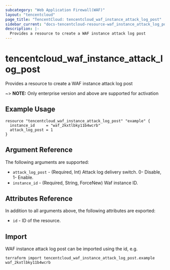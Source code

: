 ```yaml
---
subcategory: "Web Application Firewall(WAF)"
layout: "tencentcloud"
page_title: "TencentCloud: tencentcloud_waf_instance_attack_log_post"
sidebar_current: "docs-tencentcloud-resource-waf_instance_attack_log_post"
description: |-
  Provides a resource to create a WAF instance attack log post
---
```


# tencentcloud_waf_instance_attack_log_post

Provides a resource to create a WAF instance attack log post

~> **NOTE:** Only enterprise version and above are supported for activation

## Example Usage

```hcl
resource "tencentcloud_waf_instance_attack_log_post" "example" {
  instance_id     = "waf_2kxtlbky11b4wcrb"
  attack_log_post = 1
}
```

## Argument Reference

The following arguments are supported:

* `attack_log_post` - (Required, Int) Attack log delivery switch. 0- Disable, 1- Enable.
* `instance_id` - (Required, String, ForceNew) Waf instance ID.

## Attributes Reference

In addition to all arguments above, the following attributes are exported:

* `id` - ID of the resource.



## Import

WAF instance attack log post can be imported using the id, e.g.

```
terraform import tencentcloud_waf_instance_attack_log_post.example waf_2kxtlbky11b4wcrb
```

